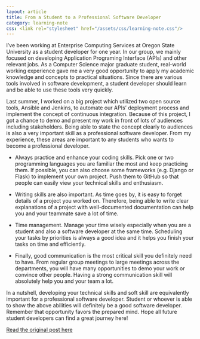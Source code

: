 ```yaml
---
layout: article
title: From a Student to a Professional Software Developer
category: learning-note
css: <link rel="stylesheet" href="/assets/css/learning-note.css"/>
---
```


I’ve been working at Enterprise Computing Services at Oregon State University as a student developer for one year. In our group, we mainly focused on developing Application Programing Interface (APIs) and other relevant jobs. As a Computer Science major graduate student, real-world working experience gave me a very good opportunity to apply my academic knowledge and concepts to practical situations. Since there are various tools involved in software development, a student developer should learn and be able to use these tools very quickly.

Last summer, I worked on a big project which utilized two open source tools, Ansible and Jenkins, to automate our APIs’ deployment process and implement the concept of continuous integration. Because of this project, I got a chance to demo and present my work in front of lots of audiences including stakeholders. Being able to state the concept clearly to audiences is also a very important skill as a professional software developer. From my experience, these areas are important to any students who wants to become a professional developer.

* Always practice and enhance your coding skills. Pick one or two programming languages you are familiar the most and keep practicing them. If possible, you can also choose some frameworks (e.g. Django or Flask) to implement your own project. Push them to GitHub so that people can easily view your technical skills and enthusiasm.

* Writing skills are also important. As time goes by, it is easy to forget details of a project you worked on. Therefore, being able to write clear explanations of a project with well-documented documentation can help you and your teammate save a lot of time.

* Time management. Manage your time wisely especially when you are a student and also a software developer at the same time. Scheduling your tasks by priorities is always a good idea and it helps you finish your tasks on time and efficiently.

* Finally, good communication is the most critical skill you definitely need to have. From regular group meetings to large meetings across the departments, you will have many opportunities to demo your work or convince other people. Having a strong communication skill will absolutely help you and your team a lot.

In a nutshell, developing your technical skills and soft skill are equivalently important for a professional software developer. Student or whoever is able to show the above abilities will definitely be a good software developer. Remember that opportunity favors the prepared mind. Hope all future student developers can find a great journey here!

[Read the original post here](http://blogs.oregonstate.edu/developer/2017/03/15/student-professional-software-developer/)
